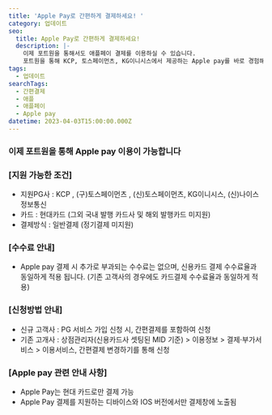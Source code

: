 ```yaml
---
title: 'Apple Pay로 간편하게 결제하세요! '
category: 업데이트
seo:
  title: Apple Pay로 간편하게 결제하세요!
  description: |-
    이제 포트원을 통해서도 애플페이 결제를 이용하실 수 있습니다.
    포트원을 통해 KCP, 토스페이먼츠, KG이니시스에서 제공하는 Apple pay를 바로 경험해보세요!
tags:
  - 업데이트
searchTags:
  - 간편결제
  - 애플
  - 애플페이
  - Apple pay
datetime: 2023-04-03T15:00:00.000Z
---
```




### **이제 포트원을 통해 Apple pay 이용이 가능합니다**

<Callout content="이제 포트원을 통해서도 애플페이 결제를 이용하실 수 있습니다.
포트원을 통해 KCP, 토스페이먼츠, KG이니시스에서 제공하는 Apple pay를 바로 경험해보세요!" />

### **\[지원 가능한 조건]**

- 지원PG사 :  KCP , (구)토스페이먼츠 , (신)토스페이먼츠, KG이니시스, (신)나이스정보통신
- 카드 : 현대카드 (그외 국내 발행 카드사 및 해외 발행카드 미지원)
- 결제방식 : 일반결제 (정기결제 미지원)

### **\[수수료 안내]**

- Apple pay 결제 시 추가로 부과되는 수수료는 없으며, 신용카드 결제 수수료율과 동일하게 적용 됩니다.  (기존 고객사의 경우에도 카드결제 수수료율과 동일하게 적용)

### **\[신청방법 안내]**

- 신규 고객사 : PG 서비스 가입 신청 시, 간편결제를 포함하여 신청
- 기존 고개사 : 상점관리자(신용카드사 셋팅된 MID 기준) > 이용정보 > 결제⋅부가서비스 > 이용서비스, 간편결제 변경하기를 통해 신청

### **\[Apple pay 관련 안내 사항]**

- Apple Pay는 현대 카드로만 결제 가능
- Apple Pay 결제를 지원하는 디바이스와 IOS 버전에서만 결제창에 노출됨

### <Callout title="Apple pay 서비스 가이드 바로가기 ↗︎" />
